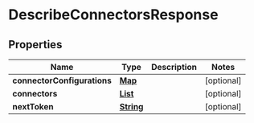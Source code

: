 

# DescribeConnectorsResponse


## Properties

| Name | Type | Description | Notes |
|------------ | ------------- | ------------- | -------------|
|**connectorConfigurations** | [**Map**](Map.md) |  |  [optional] |
|**connectors** | [**List**](List.md) |  |  [optional] |
|**nextToken** | [**String**](String.md) |  |  [optional] |



